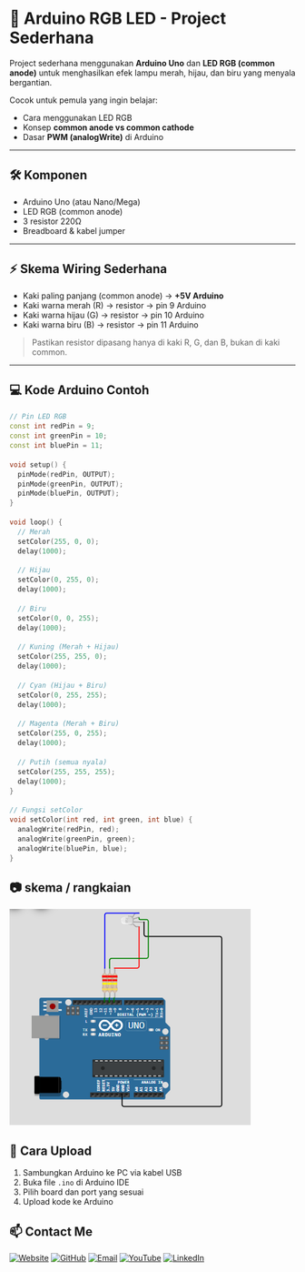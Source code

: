 # 🚦 Arduino RGB LED - Project Sederhana

Project sederhana menggunakan **Arduino Uno** dan **LED RGB (common anode)** untuk menghasilkan efek lampu merah, hijau, dan biru yang menyala bergantian.

Cocok untuk pemula yang ingin belajar:
- Cara menggunakan LED RGB
- Konsep **common anode vs common cathode**
- Dasar **PWM (analogWrite)** di Arduino

---

## 🛠 **Komponen**
- Arduino Uno (atau Nano/Mega)
- LED RGB (common anode)
- 3 resistor 220Ω
- Breadboard & kabel jumper

---

## ⚡ **Skema Wiring Sederhana**

- Kaki paling panjang (common anode) → **+5V Arduino**
- Kaki warna merah (R) → resistor → pin 9 Arduino
- Kaki warna hijau (G) → resistor → pin 10 Arduino
- Kaki warna biru (B) → resistor → pin 11 Arduino

> Pastikan resistor dipasang hanya di kaki R, G, dan B, bukan di kaki common.

---

## 💻 **Kode Arduino Contoh**
```cpp
// Pin LED RGB
const int redPin = 9;
const int greenPin = 10;
const int bluePin = 11;

void setup() {
  pinMode(redPin, OUTPUT);
  pinMode(greenPin, OUTPUT);
  pinMode(bluePin, OUTPUT);
}

void loop() {
  // Merah
  setColor(255, 0, 0);
  delay(1000);

  // Hijau
  setColor(0, 255, 0);
  delay(1000);

  // Biru
  setColor(0, 0, 255);
  delay(1000);

  // Kuning (Merah + Hijau)
  setColor(255, 255, 0);
  delay(1000);

  // Cyan (Hijau + Biru)
  setColor(0, 255, 255);
  delay(1000);

  // Magenta (Merah + Biru)
  setColor(255, 0, 255);
  delay(1000);

  // Putih (semua nyala)
  setColor(255, 255, 255);
  delay(1000);
}

// Fungsi setColor
void setColor(int red, int green, int blue) {
  analogWrite(redPin, red);
  analogWrite(greenPin, green);
  analogWrite(bluePin, blue);
}
```
## 📷 **skema / rangkaian**

![Lampu RGB Arduino](https://github.com/Luddinritonga/lampu-rgb/blob/main/skema.png)

## 🔧 **Cara Upload**
1. Sambungkan Arduino ke PC via kabel USB
2. Buka file `.ino` di Arduino IDE
3. Pilih board dan port yang sesuai
4. Upload kode ke Arduino

## 📫 Contact Me
[![Website](https://img.shields.io/badge/Website-000000?style=for-the-badge&logo=about-dot-me&logoColor=white)](https://luddinritonga.github.io/fortopolio/)
[![GitHub](https://img.shields.io/badge/GitHub-181717?style=for-the-badge&logo=github&logoColor=white)](https://github.com/luddinritonga)
[![Email](https://img.shields.io/badge/Email-D14836?style=for-the-badge&logo=gmail&logoColor=white)](mailto:luddinritonga03@gmail.com)
[![YouTube](https://img.shields.io/badge/YouTube-FF0000?style=for-the-badge&logo=youtube&logoColor=white)](https://youtube.com/@nama_channel_anda)
[![LinkedIn](https://img.shields.io/badge/LinkedIn-0077B5?style=for-the-badge&logo=linkedin&logoColor=white)](https://linkedin.com/in/username)
